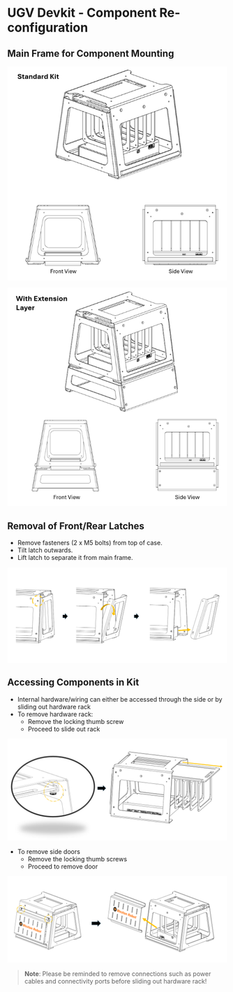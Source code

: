 # UGV Devkit - Component Re-configuration

## Main Frame for Component Mounting

![](../img/devkit_views_standard.png)

![](../img/devkit_views_extension.png)

## Removal of Front/Rear Latches
- Remove fasteners (2 x M5 bolts) from top of case.
- Tilt latch outwards.
- Lift latch to separate it from main frame.

![](../img/v1.1/front_plate2.png)
    
## Accessing Components in Kit
- Internal hardware/wiring can either be accessed through the side or by sliding out hardware rack
- To remove hardware rack:
  - Remove the locking thumb screw
  - Proceed to slide out rack

![](../img/v1.1/rails2.png)

- To remove side doors
  - Remove the locking thumb screws
  - Proceed to remove door

![](../img/side_doors.png)

> **Note**: Please be reminded to remove connections such as power cables and connectivity ports before sliding out hardware rack!
